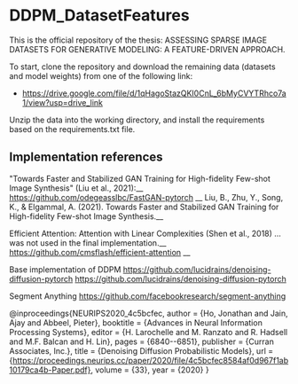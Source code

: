 # DDPM_DatasetFeatures

This is the official repository of the thesis: ASSESSING SPARSE IMAGE DATASETS FOR GENERATIVE MODELING: A FEATURE-DRIVEN APPROACH.

To start, clone the repository and download the remaining data (datasets and model weights) from one of the following link:

- https://drive.google.com/file/d/1qHagoStazQKI0CnL_6bMyCVYTRhco7a1/view?usp=drive_link

Unzip the data into the working directory, and install the requirements based on the requirements.txt file.





## Implementation references

"Towards Faster and Stabilized GAN Training for High-fidelity Few-shot Image Synthesis" (Liu et al., 2021):__  <br />
https://github.com/odegeasslbc/FastGAN-pytorch __
Liu, B., Zhu, Y., Song, K., & Elgammal, A. (2021). Towards Faster and Stabilized GAN Training for High-fidelity Few-shot Image Synthesis.__

Efficient Attention: Attention with Linear Complexities (Shen et al., 2018) ... was not used in the final implementation.__
https://github.com/cmsflash/efficient-attention __

Base implementation of DDPM
https://github.com/lucidrains/denoising-diffusion-pytorch 
https://github.com/lucidrains/denoising-diffusion-pytorch   

Segment Anything
https://github.com/facebookresearch/segment-anything    


@inproceedings{NEURIPS2020_4c5bcfec,
    author      = {Ho, Jonathan and Jain, Ajay and Abbeel, Pieter},
    booktitle   = {Advances in Neural Information Processing Systems},
    editor      = {H. Larochelle and M. Ranzato and R. Hadsell and M.F. Balcan and H. Lin},
    pages       = {6840--6851},
    publisher   = {Curran Associates, Inc.},
    title       = {Denoising Diffusion Probabilistic Models},
    url         = {https://proceedings.neurips.cc/paper/2020/file/4c5bcfec8584af0d967f1ab10179ca4b-Paper.pdf},
    volume      = {33},
    year        = {2020}
}
